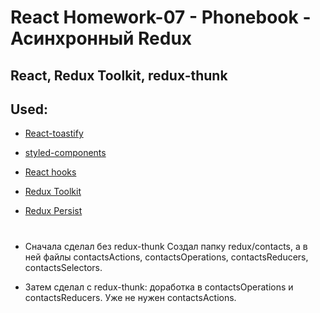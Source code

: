 ﻿# React Homework-07 - Phonebook - Асинхронный Redux

## React, Redux Toolkit, redux-thunk

## Used:

- [React-toastify](https://fkhadra.github.io/react-toastify/introduction)
- [styled-components](https://styled-components.com/docs)
- [React hooks](https://ru.reactjs.org/docs/hooks-overview.html)

- [Redux Toolkit](https://redux-toolkit.js.org/introduction/getting-started)
- [Redux Persist](https://www.npmjs.com/package/redux-persist)

#

- Сначала сделал без redux-thunk Создал папку redux/contacts, а в ней файлы
  contactsActions, contactsOperations, contactsReducers, contactsSelectors.

- Затем сделал с redux-thunk: доработка в contactsOperations и contactsReducers.
  Уже не нужен contactsActions.
